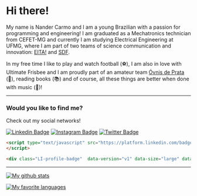 # Hi there!

My name is Nander Carmo and I am a young Brazilian with a passion for programming and engineering! I am graduated as a Mechatronics technician from CEFET-MG and currently I am studying Electrical Engineering at UFMG, where I am part of two teams of science communication and innovation: [EITA!](https://eitaufmg.wixsite.com/eita) and [SDF](http://demonstracoes.fisica.ufmg.br/).

In my free time I like to play and watch football (⚽️), I am also in love with Ultimate Frisbee and I am proudly part of an amateur team [Óvnis de Prata](https://www.instagram.com/ovnisdeprata/) (🥏), reading books (📚) and of course, all these things are better when done with music (🎵)!

---

### Would you like to find me? 

Check out my social networks!

[![Linkedin Badge](https://img.shields.io/badge/LinkedIn-0077B5?style=for-the-badge&logo=linkedin&logoColor=white&link=https://www.linkedin.com/in/nander-carmo-8a165b16a)](https://www.linkedin.com/in/nander-carmo-8a165b16a/)
[![Instagram Badge](https://img.shields.io/badge/Instagram-E4405F?style=for-the-badge&logo=instagram&logoColor=white&link=https://www.instagram.com/nandercarmo/)](https://www.instagram.com/nandercarmo/)
[![Twitter Badge](https://img.shields.io/badge/Twitter-1DA1F2?style=for-the-badge&logo=twitter&logoColor=white&link=https://twitter.com/NanderDo)](https://twitter.com/NanderDo)

```HTML
<script type="text/javascript" src="https://platform.linkedin.com/badges/js/profile.js" async defer>
</script>

<div class="LI-profile-badge"  data-version="v1" data-size="large" data-locale="pt_BR" data-type="horizontal" data-theme="dark" data-vanity="nander-carmo-8a165b16a"><a class="LI-simple-link" href='https://br.linkedin.com/in/nander-carmo-8a165b16a?trk=profile-badge'>Nander Carmo</a></div>
```

---

[![My github stats](https://github-readme-stats.vercel.app/api?username=NanderSantos&count_private=true&show_icons=true&theme=radical)](https://github.com/NanderSantos)

[![My favorite languages](https://github-readme-stats.vercel.app/api/top-langs/?username=NanderSantos&count_private=true&show_icons=true&layout=compact&theme=radical)](https://github.com/NanderSantos)
